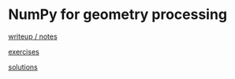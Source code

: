 # NumPy for geometry processing

[writeup / notes](002_NumPy.md)

[exercises](exercise)

[solutions](solution)
